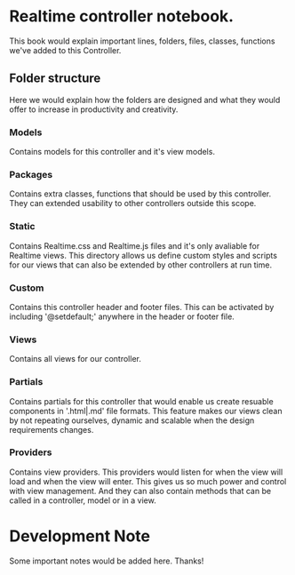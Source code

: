 # Realtime controller notebook.
This book would explain important lines, folders, files, classes, functions we've added to this Controller.

## Folder structure
Here we would explain how the folders are designed and what they would offer to increase in productivity and creativity.

### Models
Contains models for this controller and it's view models.

### Packages
Contains extra classes, functions that should be used by this controller. They can extended usability to other controllers outside this scope.

### Static
Contains Realtime.css and Realtime.js files and it's only avaliable for Realtime views. This directory allows us define custom styles and scripts for our views that can also be extended by other controllers at run time.

### Custom
Contains this controller header and footer files. This can be activated by including '@setdefault;' anywhere in the header or footer file.

### Views
Contains all views for our controller.

### Partials
Contains partials for this controller that would enable us create resuable components in '.html|.md' file formats. This feature makes our views clean by not repeating ourselves, dynamic and scalable when the design requirements changes.

### Providers
Contains view providers. This providers would listen for when the view will load and when the view will enter. This gives us so much power and control with view management. And they can also contain methods that can be called in a controller, model or in a view.




# Development Note
Some important notes would be added here. Thanks!